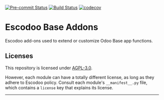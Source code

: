 
<!-- /!\ Non OCA Context : Set here the badge of your runbot / runboat instance. -->
[![Pre-commit Status](https://github.com/Escodoo/base-addons/actions/workflows/pre-commit.yml/badge.svg?branch=15.0)](https://github.com/Escodoo/base-addons/actions/workflows/pre-commit.yml?query=branch%3A15.0)
[![Build Status](https://github.com/Escodoo/base-addons/actions/workflows/test.yml/badge.svg?branch=15.0)](https://github.com/Escodoo/base-addons/actions/workflows/test.yml?query=branch%3A15.0)
[![codecov](https://codecov.io/gh/Escodoo/base-addons/branch/15.0/graph/badge.svg)](https://codecov.io/gh/Escodoo/base-addons)
<!-- /!\ Non OCA Context : Set here the badge of your translation instance. -->

<!-- /!\ do not modify above this line -->

# Escodoo Base Addons

Escodoo add-ons used to extend or customize Odoo Base app functions.

<!-- /!\ do not modify below this line -->

<!-- prettier-ignore-start -->

[//]: # (addons)
[//]: # (end addons)

<!-- prettier-ignore-end -->

## Licenses

This repository is licensed under [AGPL-3.0](LICENSE).

However, each module can have a totally different license, as long as they adhere to Escodoo
policy. Consult each module's `__manifest__.py` file, which contains a `license` key
that explains its license.

----
<!-- /!\ Non OCA Context : Set here the full description of your organization. -->
